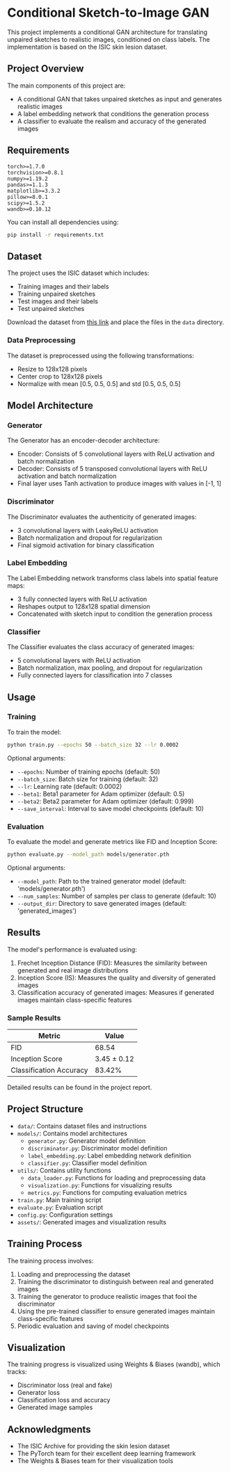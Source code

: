 # Conditional Sketch-to-Image GAN

This project implements a conditional GAN architecture for translating unpaired sketches to realistic images, conditioned on class labels. The implementation is based on the ISIC skin lesion dataset.

## Project Overview

The main components of this project are:
- A conditional GAN that takes unpaired sketches as input and generates realistic images
- A label embedding network that conditions the generation process
- A classifier to evaluate the realism and accuracy of the generated images

## Requirements

```
torch>=1.7.0
torchvision>=0.8.1
numpy>=1.19.2
pandas>=1.1.3
matplotlib>=3.3.2
pillow>=8.0.1
scipy>=1.5.2
wandb>=0.10.12
```

You can install all dependencies using:

```bash
pip install -r requirements.txt
```

## Dataset

The project uses the ISIC dataset which includes:
- Training images and their labels
- Training unpaired sketches
- Test images and their labels
- Test unpaired sketches

Download the dataset from [this link](https://drive.google.com/drive/folders/1vYv5SmA6nu4PKB_5PIk6FoTCtyEWztKP?usp=sharing) and place the files in the `data` directory.

### Data Preprocessing

The dataset is preprocessed using the following transformations:
- Resize to 128x128 pixels
- Center crop to 128x128 pixels
- Normalize with mean [0.5, 0.5, 0.5] and std [0.5, 0.5, 0.5]

## Model Architecture

### Generator

The Generator has an encoder-decoder architecture:
- Encoder: Consists of 5 convolutional layers with ReLU activation and batch normalization
- Decoder: Consists of 5 transposed convolutional layers with ReLU activation and batch normalization
- Final layer uses Tanh activation to produce images with values in [-1, 1]

### Discriminator

The Discriminator evaluates the authenticity of generated images:
- 3 convolutional layers with LeakyReLU activation
- Batch normalization and dropout for regularization
- Final sigmoid activation for binary classification

### Label Embedding

The Label Embedding network transforms class labels into spatial feature maps:
- 3 fully connected layers with ReLU activation
- Reshapes output to 128x128 spatial dimension
- Concatenated with sketch input to condition the generation process

### Classifier

The Classifier evaluates the class accuracy of generated images:
- 5 convolutional layers with ReLU activation
- Batch normalization, max pooling, and dropout for regularization
- Fully connected layers for classification into 7 classes

## Usage

### Training

To train the model:

```bash
python train.py --epochs 50 --batch_size 32 --lr 0.0002
```

Optional arguments:
- `--epochs`: Number of training epochs (default: 50)
- `--batch_size`: Batch size for training (default: 32)
- `--lr`: Learning rate (default: 0.0002)
- `--beta1`: Beta1 parameter for Adam optimizer (default: 0.5)
- `--beta2`: Beta2 parameter for Adam optimizer (default: 0.999)
- `--save_interval`: Interval to save model checkpoints (default: 10)

### Evaluation

To evaluate the model and generate metrics like FID and Inception Score:

```bash
python evaluate.py --model_path models/generator.pth
```

Optional arguments:
- `--model_path`: Path to the trained generator model (default: 'models/generator.pth')
- `--num_samples`: Number of samples per class to generate (default: 10)
- `--output_dir`: Directory to save generated images (default: 'generated_images')

## Results

The model's performance is evaluated using:
1. Frechet Inception Distance (FID): Measures the similarity between generated and real image distributions
2. Inception Score (IS): Measures the quality and diversity of generated images
3. Classification accuracy of generated images: Measures if generated images maintain class-specific features

### Sample Results

| Metric | Value |
|--------|-------|
| FID | 68.54 |
| Inception Score | 3.45 ± 0.12 |
| Classification Accuracy | 83.42% |

Detailed results can be found in the project report.

## Project Structure

- `data/`: Contains dataset files and instructions
- `models/`: Contains model architectures
  - `generator.py`: Generator model definition
  - `discriminator.py`: Discriminator model definition
  - `label_embedding.py`: Label embedding network definition
  - `classifier.py`: Classifier model definition
- `utils/`: Contains utility functions
  - `data_loader.py`: Functions for loading and preprocessing data
  - `visualization.py`: Functions for visualizing results
  - `metrics.py`: Functions for computing evaluation metrics
- `train.py`: Main training script
- `evaluate.py`: Evaluation script
- `config.py`: Configuration settings
- `assets/`: Generated images and visualization results

## Training Process

The training process involves:
1. Loading and preprocessing the dataset
2. Training the discriminator to distinguish between real and generated images
3. Training the generator to produce realistic images that fool the discriminator
4. Using the pre-trained classifier to ensure generated images maintain class-specific features
5. Periodic evaluation and saving of model checkpoints

## Visualization

The training progress is visualized using Weights & Biases (wandb), which tracks:
- Discriminator loss (real and fake)
- Generator loss
- Classification loss and accuracy
- Generated image samples
## Acknowledgments

- The ISIC Archive for providing the skin lesion dataset
- The PyTorch team for their excellent deep learning framework
- The Weights & Biases team for their visualization tools
